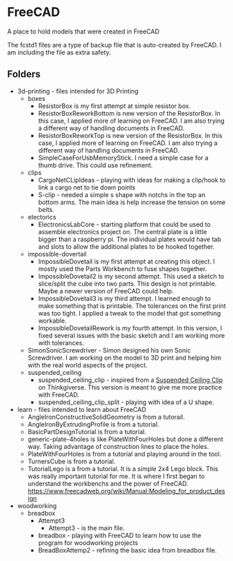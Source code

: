 # FreeCAD

A place to hold models that were created in FreeCAD

The fcstd1 files are a type of backup file that is auto-created by FreeCAD. I am including the file as extra safety.

## Folders

- 3d-printing - files intended for 3D Printing
  - boxes
    - ResistorBox is my first attempt at simple resistor box.
    - ResistorBoxReworkBottom is new version of the ResistorBox. In this case, I applied more of learning on FreeCAD. I am also trying a different way of handling documents in FreeCAD.
    - ResistorBoxReworkTop is new version of the ResistorBox. In this case, I applied more of learning on FreeCAD. I am also trying a different way of handling documents in FreeCAD.
    - SimpleCaseForUsbMemoryStick. I need a simple case for a thumb drive. This could use refinement.
  - clips
    - CargoNetCLipIdeas - playing with ideas for making a clip/hook to link a cargo net to tie down points
    - S-clip - needed a simple s shape with notchs in the top an bottom arms. The main idea is help increase the tension on some belts.
  - electorics
    - ElectronicsLabCore - starting platform that could be used to assemble electronics project on. The central plate is a little bigger than a raspberry pi. The individual plates would have tab and slots to allow the additional plates to be hooked together.
  - impossible-dovertail
    - ImpossibleDovetail is my first attempt at creating this object. I mostly used the Parts Workbench to fuse shapes together.
    - ImpossibleDovetail2 is my second attempt. This used a sketch to slice/split the cube into two parts. This design is not printable. Maybe a newer version of FreeCAD could help.
    - ImpossibleDovetail3 is my third attempt. I learned enough to make something that is printable. The tolerances on the first print was too tight. I applied a tweak to the model that got something workable.
    - ImpossibleDovetailRework is my fourth attempt. In this version, I fixed several issues with the basic sketch and I am working more with tolerances.
  - SimonSonicScrewdriver - Simon designed his own Sonic Screwdriver. I am working on the model to 3D print and helping him with the real world aspects of the project.
  - suspended_ceiling
    - suspended_ceiling_clip - inspired from a [Suspended Ceiling Clip](https://www.thingiverse.com/thing:84947) on Thinkgiverse. This version is meant to give me more practice with FreeCAD.
    - suspended_ceiling_clip_split - playing with idea of a U shape.
- learn - files intended to learn about FreeCAD
  - AngleIronConstructiveSolidGeometry is from a tutorail.
  - AngleIronByExtrudingProfile is from a tutorial.
  - BasicPartDesignTutorial is from a tutorial.
  - generic-plate-4holes is like PlateWithFourHoles but done a different way. Taking advantage of construction lines to place the holes.
  - PlateWithFourHoles is from a tutorial and playing around in the tool.
  - TurnersCube is from a tutorial.
  - TutorialLego is a from a tutorial. It is a simple 2x4 Lego block. This was really important tutorial for me. It is where I first began to understand the workbenchs and the power of FreeCAD. https://www.freecadweb.org/wiki/Manual:Modeling_for_product_design
- woodworking
  - breadbox
    - Attempt3
      - Attempt3 - is the main file.
    - breadbox - playing with FreeCAD to learn how to use the program for woodworking projects
    - BreadBoxAttemp2 - refining the basic idea from breadbox file.
